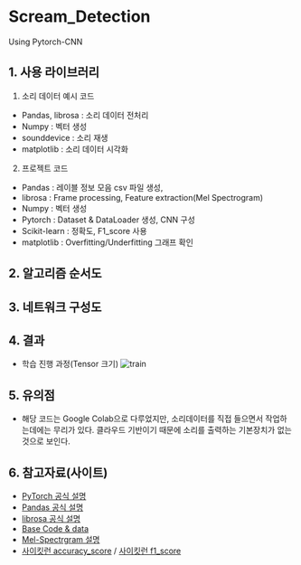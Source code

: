 # Scream_Detection
 Using Pytorch-CNN

## 1. 사용 라이브러리
1) 소리 데이터 예시 코드
- Pandas, librosa : 소리 데이터 전처리
- Numpy : 벡터 생성
- sounddevice : 소리 재생
- matplotlib : 소리 데이터 시각화

2) 프로젝트 코드
- Pandas : 레이블 정보 모음 csv 파일 생성, 
- librosa : Frame processing, Feature extraction(Mel Spectrogram)
- Numpy : 벡터 생성
- Pytorch : Dataset & DataLoader 생성, CNN 구성
- Scikit-learn : 정확도, F1_score 사용
- matplotlib : Overfitting/Underfitting 그래프 확인

## 2. 알고리즘 순서도

## 3. 네트워크 구성도

## 4. 결과
- 학습 진행 과정(Tensor 크기)
![train](https://user-images.githubusercontent.com/86700191/157013480-ec9b8a31-8e2f-4b7d-8281-ec21bf12acd0.PNG)

## 5. 유의점
- 해당 코드는 Google Colab으로 다루었지만, 소리데이터를 직접 들으면서 작업하는데에는 무리가 있다. 클라우드 기반이기 때문에 소리를 출력하는 기본장치가 없는 것으로 보인다.

## 6. 참고자료(사이트)
- [PyTorch 공식 설명](https://pytorch.org/docs/stable/index.html)
- [Pandas 공식 설명](https://pandas.pydata.org/docs/reference/index.html)
- [librosa 공식 설명](https://librosa.org/doc/latest/index.html)
- [Base Code & data](https://github.com/bjpublic/DeepLearningProject)
- [Mel-Spectrgram 설명](https://newsight.tistory.com/294)
- [사이킷런 accuracy_score](https://scikit-learn.org/stable/modules/generated/sklearn.metrics.accuracy_score.html#sklearn.metrics.accuracy_score) / [사이킷런 f1_score](https://scikit-learn.org/stable/modules/generated/sklearn.metrics.f1_score.html#sklearn.metrics.f1_score)